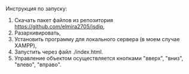 Инструкция по запуску:
1. Скачать пакет файлов из репозитория https://github.com/elmira2705/jsdip, 
2. Разархивировать,
3. Установить программу для локального сервера (в моем случае XAMPP),
4. Запустить через файл ./index.html.
5. Управление объектом осуществляется кнопками "вверх", "вниз", "влево", "вправо".
